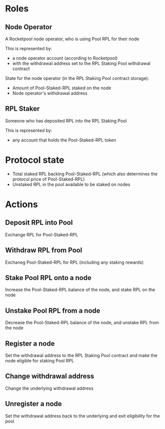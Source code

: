 # Roles

## Node Operator

A Rocketpool node operator, who is using Pool RPL for their node

This is represented by:
- a node operator account (according to Rocketpool)
- with the withdrawal address set to the RPL Staking Pool withdrawal contract

State for the node operator (in the RPL Staking Pool contract storage):
- Amount of Pool-Staked-RPL staked on the node
- Node operator's withdrawal address

## RPL Staker

Someone who has deposited RPL into the RPL Staking Pool

This is represented by:
- any account that holds the Pool-Staked-RPL token

# Protocol state

- Total staked RPL backing Pool-Staked-RPL (which also determines the protocol price of Pool-Staked-RPL)
- Unstaked RPL in the pool available to be staked on nodes

# Actions

## Deposit RPL into Pool

Exchange RPL for Pool-Staked-RPL

## Withdraw RPL from Pool

Exchaneg Pool-Staked-RPL for RPL (including any staking rewards)

## Stake Pool RPL onto a node

Increase the Pool-Staked-RPL balance of the node, and stake RPL on the node

## Unstake Pool RPL from a node

Decrease the Pool-Staked-RPL balance of the node, and unstake RPL from the node

## Register a node

Set the withdrawal address to the RPL Staking Pool contract and make the node eligible for staking Pool RPL

## Change withdrawal address

Change the underlying withdrawal address

## Unregister a node

Set the withdrawal address back to the underlying and exit eligibility for the pool
